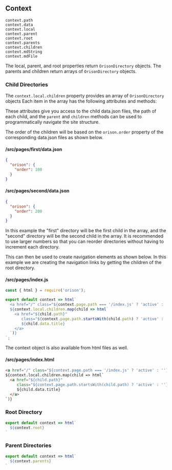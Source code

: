 ## Context

```
context.path
context.data
context.local
context.parent
context.root
context.parents
context.children
context.mdString
context.mdFile
```

The local, parent, and root properties return `OrisonDirectory` objects. The
parents and children return arrays of `OrisonDirectory` objects.

### Child Directories

The `context.local.children` property provides an array of `OrisonDirectory` objects
Each item in the array has the following attributes and methods:

These attributes give you access to the child data.json files, the
path of each child, and the `parent` and `children` methods can be used to
programmatically navigate the site structure.

The order of the children will be based on the `orison.order` property of the
corresponding data.json files as shown below.

#### /src/pages/first/data.json
```json
{
  "orison": {
    "order": 100
  }
}
```

#### /src/pages/second/data.json
```json
{
  "orison": {
    "order": 200
  }
}
```

In this example the "first" directory will be the first child in the array, and
the "second" directory will be the second child in the array. It is recommended
to use larger numbers so that you can reorder directories without having to
increment each directory.

This can then be used to create navigation elements as shown below. In this example
we are creating the navigation links by getting the children of the root directory.

#### /src/pages/index.js
```js
const { html } = require('orison');

export default context => html`
  <a href="/" class="${context.page.path === '/index.js' ? 'active' : ''}">Begin</a>
  ${context.local.children.map(child => html`
    <a href="${child.path}"
       class="${context.page.path.startsWith(child.path) ? 'active' : ''}">
       ${child.data.title}
    </a>
  `)}
`;
```

The context object is also available from html files as well.

#### /src/pages/index.html
```html
<a href="/" class="${context.page.path === '/index.js' ? 'active' : ''}">Begin</a>
${context.local.children.map(child => html`
  <a href="${child.path}"
     class="${context.page.path.startsWith(child.path) ? 'active' : ''}">
     ${child.data.title}
  </a>
`)}
```

### Root Directory

```js
export default context => html`
  ${context.root}
`
```

### Parent Directories

```js
export default context => html`
  ${context.parents}
`
```
